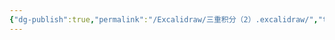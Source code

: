 ```yaml
---
{"dg-publish":true,"permalink":"/Excalidraw/三重积分（2）.excalidraw/","tags":["excalidraw"]}
---
```

<style> .container {font-family: sans-serif; text-align: center;} .button-wrapper button {z-index: 1;height: 40px; width: 100px; margin: 10px;padding: 5px;} .excalidraw .App-menu_top .buttonList { display: flex;} .excalidraw-wrapper { height: 800px; margin: 50px; position: relative;} :root[dir="ltr"] .excalidraw .layer-ui__wrapper .zen-mode-transition.App-menu_bottom--transition-left {transform: none;} </style><script src="https://cdn.jsdelivr.net/npm/react@17/umd/react.production.min.js"></script><script src="https://cdn.jsdelivr.net/npm/react-dom@17/umd/react-dom.production.min.js"></script><script type="text/javascript" src="https://cdn.jsdelivr.net/npm/@excalidraw/excalidraw@0/dist/excalidraw.production.min.js"></script><div id="三重积分（2）excalidraw.md"></div><script>(function(){const InitialData={"type":"excalidraw","version":2,"source":"https://github.com/zsviczian/obsidian-excalidraw-plugin/releases/tag/2.6.7","elements":[{"id":"K23PouelCjLjwtqdzfL-Z","type":"arrow","x":-110,"y":-3.9375076293945312,"width":318.4000244140625,"height":0,"angle":0,"strokeColor":"#1e1e1e","backgroundColor":"transparent","fillStyle":"solid","strokeWidth":1,"strokeStyle":"solid","roughness":0,"opacity":100,"groupIds":[],"frameId":null,"index":"a0","roundness":{"type":2},"seed":830597205,"version":30,"versionNonce":1116802075,"isDeleted":false,"boundElements":null,"updated":1740492845833,"link":null,"locked":false,"points":[[0,0],[318.4000244140625,0]],"lastCommittedPoint":null,"startBinding":null,"endBinding":null,"startArrowhead":null,"endArrowhead":"arrow","elbowed":false},{"id":"EpYZkaaoEJ7KL6vpxSj9m","type":"arrow","x":-109.20001220703125,"y":-3.1375198364257812,"width":122.10202326539752,"height":211.48690800262554,"angle":0,"strokeColor":"#1e1e1e","backgroundColor":"transparent","fillStyle":"solid","strokeWidth":1,"strokeStyle":"solid","roughness":0,"opacity":100,"groupIds":[],"frameId":null,"index":"a1","roundness":{"type":2},"seed":892333173,"version":78,"versionNonce":1555226133,"isDeleted":false,"boundElements":null,"updated":1740492851674,"link":null,"locked":false,"points":[[0,0],[-122.10202326539752,211.48690800262554]],"lastCommittedPoint":null,"startBinding":null,"endBinding":null,"startArrowhead":null,"endArrowhead":"arrow","elbowed":false},{"id":"qpaR8PU-bakeDT2Z1IcHk","type":"arrow","x":-109.20001220703125,"y":-4.737495422363281,"width":0,"height":376.8000183105469,"angle":0,"strokeColor":"#1e1e1e","backgroundColor":"transparent","fillStyle":"solid","strokeWidth":1,"strokeStyle":"solid","roughness":0,"opacity":100,"groupIds":[],"frameId":null,"index":"a2","roundness":{"type":2},"seed":163613275,"version":66,"versionNonce":1719182293,"isDeleted":false,"boundElements":null,"updated":1740492861457,"link":null,"locked":false,"points":[[0,0],[0,-376.8000183105469]],"lastCommittedPoint":null,"startBinding":null,"endBinding":null,"startArrowhead":null,"endArrowhead":"arrow","elbowed":false},{"id":"cViTx5LJLQPuA4xEdVBZh","type":"line","x":-195.5999755859375,"y":144.86248016357422,"width":254.66869720191346,"height":147.033040883696,"angle":0,"strokeColor":"#1e1e1e","backgroundColor":"transparent","fillStyle":"solid","strokeWidth":1,"strokeStyle":"solid","roughness":0,"opacity":100,"groupIds":[],"frameId":null,"index":"a3","roundness":{"type":2},"seed":1074157557,"version":85,"versionNonce":1058561051,"isDeleted":false,"boundElements":null,"updated":1740493245821,"link":null,"locked":false,"points":[[0,0],[254.66869720191346,-147.033040883696]],"lastCommittedPoint":null,"startBinding":null,"endBinding":null,"startArrowhead":null,"endArrowhead":null},{"id":"A3FWMr0f","type":"image","x":-41.5,"y":70.59994506835938,"width":67,"height":14,"angle":0,"strokeColor":"#000000","backgroundColor":"transparent","fillStyle":"hachure","strokeWidth":1,"strokeStyle":"solid","roughness":1,"opacity":100,"roundness":null,"seed":11708,"version":54,"versionNonce":275149755,"updated":1740493366467,"isDeleted":false,"groupIds":[],"boundElements":[],"link":null,"locked":false,"fileId":"d0db80e039710bd433b60e538bf061790396f3c2","scale":[1,1],"index":"a4","frameId":null,"status":"pending","crop":null},{"id":"84Pv38DUlw89pUsWU8PNA","type":"line","x":-108.39996337890625,"y":-3.9375076293945312,"width":262.4000244140625,"height":262.4000244140625,"angle":0,"strokeColor":"#1e1e1e","backgroundColor":"transparent","fillStyle":"solid","strokeWidth":1,"strokeStyle":"solid","roughness":0,"opacity":100,"groupIds":[],"frameId":null,"index":"a5","roundness":{"type":2},"seed":604377493,"version":89,"versionNonce":474988283,"isDeleted":false,"boundElements":null,"updated":1740493486316,"link":null,"locked":false,"points":[[0,0],[262.4000244140625,-262.4000244140625]],"lastCommittedPoint":null,"startBinding":null,"endBinding":null,"startArrowhead":null,"endArrowhead":null},{"id":"9IFnQWdSd6bfWTislvgSq","type":"line","x":-109.20001220703125,"y":-3.9375076293945312,"width":103.99993896484375,"height":79.20001220703125,"angle":0,"strokeColor":"#1e1e1e","backgroundColor":"transparent","fillStyle":"solid","strokeWidth":1,"strokeStyle":"solid","roughness":0,"opacity":100,"groupIds":[],"frameId":null,"index":"a6","roundness":{"type":2},"seed":391759803,"version":542,"versionNonce":1864822235,"isDeleted":false,"boundElements":null,"updated":1740493494564,"link":null,"locked":false,"points":[[0,0],[-103.99993896484375,-79.20001220703125]],"lastCommittedPoint":null,"startBinding":null,"endBinding":null,"startArrowhead":null,"endArrowhead":null},{"id":"Lo3H0MjvIgm4-npWUT7wo","type":"line","x":-216.6425524689172,"y":-82.45326851008164,"width":105.60409856202205,"height":182.91166419693357,"angle":0,"strokeColor":"#1e1e1e","backgroundColor":"transparent","fillStyle":"solid","strokeWidth":1,"strokeStyle":"solid","roughness":0,"opacity":100,"groupIds":[],"frameId":null,"index":"a7","roundness":{"type":2},"seed":1648759995,"version":237,"versionNonce":177411637,"isDeleted":false,"boundElements":null,"updated":1740493475752,"link":null,"locked":false,"points":[[0,0],[105.60409856202205,-182.91166419693357]],"lastCommittedPoint":null,"startBinding":null,"endBinding":null,"startArrowhead":null,"endArrowhead":null},{"id":"UHj98BuJnEOo-PwGs-WFv","type":"line","x":-109.20001220703125,"y":-266.33751678466797,"width":263.20001220703125,"height":0,"angle":0,"strokeColor":"#1e1e1e","backgroundColor":"transparent","fillStyle":"solid","strokeWidth":1,"strokeStyle":"solid","roughness":0,"opacity":100,"groupIds":[],"frameId":null,"index":"a8","roundness":{"type":2},"seed":385951803,"version":52,"versionNonce":1130778939,"isDeleted":false,"boundElements":null,"updated":1740493488750,"link":null,"locked":false,"points":[[0,0],[263.20001220703125,0]],"lastCommittedPoint":null,"startBinding":null,"endBinding":null,"startArrowhead":null,"endArrowhead":null},{"id":"MyUDhBlo","type":"image","x":-16.0999755859375,"y":-301.20001220703125,"width":53.79998779296875,"height":20.799987792968743,"angle":0,"strokeColor":"#000000","backgroundColor":"transparent","fillStyle":"hachure","strokeWidth":1,"strokeStyle":"solid","roughness":1,"opacity":100,"roundness":null,"seed":93918,"version":53,"versionNonce":34901371,"updated":1740493526827,"isDeleted":false,"groupIds":[],"boundElements":[],"link":null,"locked":false,"fileId":"ff421daeb975b81c6ccb446ac77894aa0731ee2d","scale":[1,1],"index":"a9","frameId":null,"status":"pending","crop":null},{"id":"kkevS8cf","type":"image","x":54.300048828125,"y":-144.9000244140625,"width":64.32300743689905,"height":22.599975585937504,"angle":0,"strokeColor":"#000000","backgroundColor":"transparent","fillStyle":"hachure","strokeWidth":1,"strokeStyle":"solid","roughness":1,"opacity":100,"roundness":null,"seed":83464,"version":114,"versionNonce":1487436763,"updated":1740493549873,"isDeleted":false,"groupIds":[],"boundElements":[],"link":null,"locked":false,"fileId":"23be74eaf4b43c08dc5d077e6df7e3d31b0f30a7","scale":[1,1],"index":"aA","frameId":null,"status":"pending","crop":null},{"id":"1tYaWEfM","type":"image","x":-239,"y":-45.499969482421875,"width":65.63636363636364,"height":19.000000000000004,"angle":0,"strokeColor":"#000000","backgroundColor":"transparent","fillStyle":"hachure","strokeWidth":1,"strokeStyle":"solid","roughness":1,"opacity":100,"roundness":null,"seed":77516,"version":52,"versionNonce":1755244277,"updated":1740493561437,"isDeleted":false,"groupIds":[],"boundElements":[],"link":null,"locked":false,"fileId":"19f17db7d847e387db1caeb14a649f2ecc5913da","scale":[1,1],"index":"aB","frameId":null,"status":"pending","crop":null}],"appState":{"theme":"dark","viewBackgroundColor":"#ffffff","currentItemStrokeColor":"#1e1e1e","currentItemBackgroundColor":"transparent","currentItemFillStyle":"solid","currentItemStrokeWidth":1,"currentItemStrokeStyle":"solid","currentItemRoughness":0,"currentItemOpacity":100,"currentItemFontFamily":5,"currentItemFontSize":20,"currentItemTextAlign":"left","currentItemStartArrowhead":null,"currentItemEndArrowhead":"arrow","currentItemArrowType":"round","scrollX":645,"scrollY":516.8625183105469,"zoom":{"value":1},"currentItemRoundness":"round","gridSize":null,"gridStep":5,"gridModeEnabled":false,"gridColor":{"Bold":"rgba(217, 217, 217, 0.5)","Regular":"rgba(230, 230, 230, 0.5)"},"currentStrokeOptions":null,"frameRendering":{"enabled":true,"clip":true,"name":true,"outline":true},"objectsSnapModeEnabled":false,"activeTool":{"type":"selection","customType":null,"locked":false,"lastActiveTool":null}},"files":{}};InitialData.scrollToContent=true;App=()=>{const e=React.useRef(null),t=React.useRef(null),[n,i]=React.useState({width:void 0,height:void 0});return React.useEffect(()=>{i({width:t.current.getBoundingClientRect().width,height:t.current.getBoundingClientRect().height});const e=()=>{i({width:t.current.getBoundingClientRect().width,height:t.current.getBoundingClientRect().height})};return window.addEventListener("resize",e),()=>window.removeEventListener("resize",e)},[t]),React.createElement(React.Fragment,null,React.createElement("div",{className:"excalidraw-wrapper",ref:t},React.createElement(ExcalidrawLib.Excalidraw,{ref:e,width:n.width,height:n.height,initialData:InitialData,viewModeEnabled:!0,zenModeEnabled:!0,gridModeEnabled:!1})))},excalidrawWrapper=document.getElementById("三重积分（2）excalidraw.md");ReactDOM.render(React.createElement(App),excalidrawWrapper);})();</script>